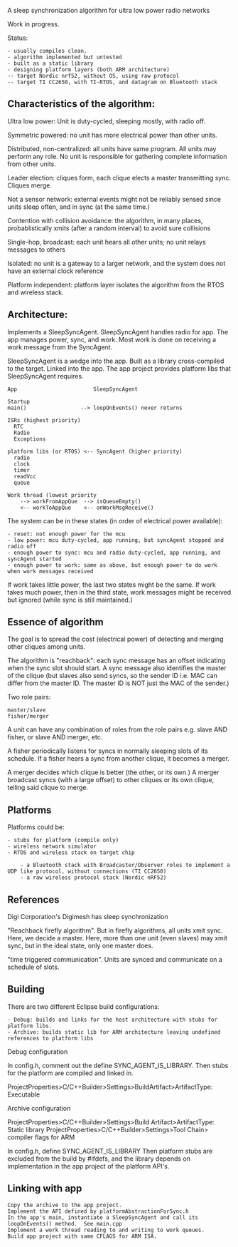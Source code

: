 A sleep synchronization algorithm for ultra low power radio networks


Work in progress. 

Status:

	- usually compiles clean.
	- algorithm implemented but untested
	- built as a static library
	- designing platform layers (both ARM architecture)
	-- target Nordic nrf52, without OS, using raw protocol
	-- target TI CC2650, with TI-RTOS, and datagram on Bluetooth stack



Characteristics of the algorithm:
-

Ultra low power:  Unit is duty-cycled, sleeping mostly, with radio off.

Symmetric powered: no unit has more electrical power than other units.

Distributed, non-centralized: all units have same program.  All units may perform any role. No unit is responsible for gathering complete information from other units.

Leader election: cliques form, each clique elects a master transmitting sync.  Cliques merge.

Not a sensor network:  external events might not be reliably sensed since units sleep often, and in sync (at the same time.)

Contention with collision avoidance: the algorithm, in many places, probablistically xmits (after a random interval) to avoid sure collisions

Single-hop, broadcast: each unit hears all other units; no unit relays messages to others

Isolated: no unit is a gateway to a larger network, and the system does not have an external clock reference

Platform independent:  platform layer isolates the algorithm from the RTOS and wireless stack.


Architecture:
-

Implements a SleepSyncAgent.  SleepSyncAgent handles radio for app.  The app manages power, sync, and work.  Most work is done on receiving a work message from the SyncAgent.

SleepSyncAgent is a wedge into the app. Built as a library cross-compiled to the target.  Linked into the app.  The app project provides platform libs that SleepSyncAgent requires.

    App                        SleepSyncAgent

    Startup
    main()                 --> loopOnEvents() never returns
    
    ISRs (highest priority)
      RTC
      Radio
      Exceptions
    
    platform libs (or RTOS) <-- SyncAgent (higher priority)
      radio
      clock
      timer
      readVcc
      queue      
      
    Work thread (lowest priority
    	--> workFromAppQue  --> isQueueEmpty()
    	<-- workToAppQue    <-- onWorkMsgReceive()
 

The system can be in these states (in order of electrical power available):

	- reset: not enough power for the mcu
	- low power: mcu duty-cycled, app running, but syncAgent stopped and radio off
	- enough power to sync: mcu and radio duty-cycled, app running, and syncAgent started
	- enough power to work: same as above, but enough power to do work when work messages received
	
If work takes little power, the last two states might be the same.  If work takes much power, then in the third state, work messages might be received but ignored (while sync is still maintained.)

Essence of algorithm
-

The goal is to spread the cost (electrical power) of detecting and merging other cliques among units.

The algorithm is "reachback": each sync message has an offset indicating when the sync slot should start.  A sync message also identifies the master of the clique (but slaves also send syncs, so the sender ID i.e. MAC can differ from the master ID.  The master ID is NOT just the MAC of the sender.)

Two role pairs:

	master/slave
	fisher/merger
A unit can have any combination of roles from the role pairs e.g. slave AND fisher, or slave AND merger, etc.

A fisher periodically listens for syncs in normally sleeping slots of its schedule.  If a fisher hears a sync from another clique, it becomes a merger.

A merger decides which clique is better (the other, or its own.)  A merger broadcast syncs (with a large offset) to other cliques or its own clique, telling said clique to merge.


Platforms
-

Platforms could be:

	- stubs for platform (compile only)
	- wireless network simulator
	- RTOS and wireless stack on target chip

		- a Bluetooth stack with Broadcaster/Observer roles to implement a UDP like protocol, without connections (TI CC2650)
		- a raw wireless protocol stack (Nordic nRF52)

References
-

Digi Corporation's Digimesh has sleep synchronization

"Reachback firefly algorithm".  But in firefly algorithms, all units xmit sync. Here, we decide a master.  Here, more than one unit (even slaves) may xmit sync, but in the ideal state, only one master does.

"time triggered communication".  Units are synced and communicate on a schedule of slots.


Building
-

There are two different Eclipse build configurations:

    - Debug: builds and links for the host architecture with stubs for platform libs.
    - Archive: builds static lib for ARM architecture leaving undefined references to platform libs


Debug configuration 

In config.h, comment out the define SYNC_AGENT_IS_LIBRARY.  Then stubs for the platform are compiled and linked in.

ProjectProperties>C/C++Builder>Settings>BuildArtifact>ArtifactType: Executable



Archive configuration

ProjectProperties>C/C++Builder>Settings>Build Artifact>ArtifactType: Static library
ProjectProperties>C/C++Builder>Settings>Tool Chain>  compiler flags for ARM

In config.h, define SYNC_AGENT_IS_LIBRARY   Then platform stubs are excluded from the build by #ifdefs, and the library depends on implementation in the app project of the platform API's.


Linking with app
-

    Copy the archive to the app project.
    Implement the API defined by platformAbstractionForSync.h
    In the app's main, instantiate a SleepSyncAgent and call its loopOnEvents() method.  See main.cpp
    Implement a work thread reading to and writing to work queues.
    Build app project with same CFLAGS for ARM ISA.

